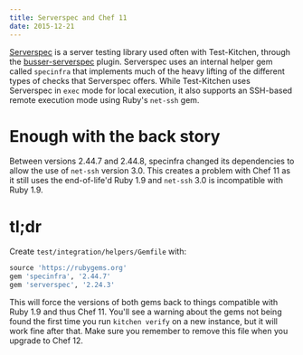 ```yaml
---
title: Serverspec and Chef 11
date: 2015-12-21
---
```


[Serverspec](http://serverspec.org/) is a server testing library used often
with Test-Kitchen, through the [busser-serverspec](https://github.com/test-kitchen/busser-serverspec)
plugin. Serverspec uses an internal helper gem called `specinfra` that
implements much of the heavy lifting of the different types of checks that
Serverspec offers. While Test-Kitchen uses Serverspec in `exec` mode for local
execution, it also supports an SSH-based remote execution mode using Ruby's
`net-ssh` gem.

# Enough with the back story

Between versions 2.44.7 and 2.44.8, specinfra changed its dependencies to allow
the use of `net-ssh` version 3.0. This creates a problem with Chef 11 as it
still uses the end-of-life'd Ruby 1.9 and `net-ssh` 3.0 is incompatible with
Ruby 1.9.

# tl;dr

Create `test/integration/helpers/Gemfile` with:

```ruby
source 'https://rubygems.org'
gem 'specinfra', '2.44.7'
gem 'serverspec', '2.24.3'
```

This will force the versions of both gems back to things compatible with Ruby 1.9
and thus Chef 11. You'll see a warning about the gems not being found the first
time you run `kitchen verify` on a new instance, but it will work fine after that.
Make sure you remember to remove this file when you upgrade to Chef 12.
